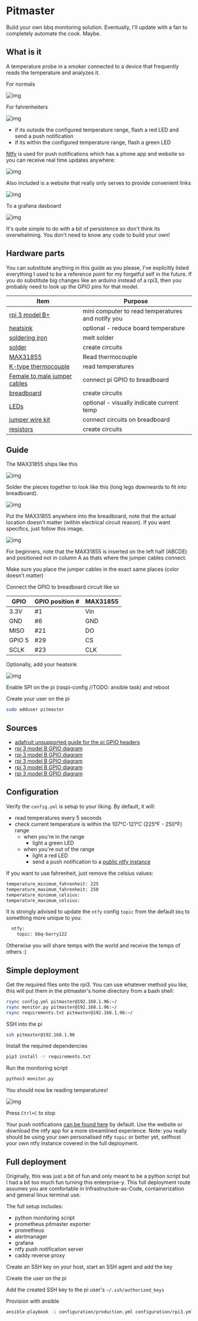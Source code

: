 # Pitmaster

Build your own bbq monitoring solution. Eventually, I'll update with a fan to completely automate the cook. Maybe.

## What is it

A temperature probe in a smoker connected to a device that frequently reads the temperature and analyzes it.

For normals

![img](docs/run-monitor-script.png)

For fahrenheiters

![img](docs/run-monitor-script-fahrenheit.png)

- if its outside the configured temperature range, flash a red LED and send a push notification
- if its within the configured temperature range, flash a green LED

[Ntfy](https://ntfy.sh/) is used for push notifications which has a phone app and website so you can receive real time updates anywhere:

![img](docs/ntfy-message.PNG)

Also included is a website that really only serves to provide convenient links

![img](docs/homepage.PNG)

To a grafana dasboard

![img](docs/grafana-dashboard.png)

It's quite simple to do with a bit of persistence so don't think its overwhelming. You don't need to know any code to build your own!

## Hardware parts

You can substitute anything in this guide as you please, I've explicitly listed everything I used to be a reference point for my forgetful self in the future. If you do substitute big changes like an arduino instead of a rpi3, then you probably need to look up the GPIO pins for that model.

| Item                                                                                                                 | Purpose                                           |
| -------------------------------------------------------------------------------------------------------------------- | ------------------------------------------------- |
| [rpi 3 model B+](https://core-electronics.com.au/raspberry-pi-3-model-b-plus.html)                                   | mini computer to read temperatures and notify you |
| [heatsink](https://core-electronics.com.au/al-heat-sink-with-adhesive-tape-28x28x9mm.html)                           | optional - reduce board temperature               |
| [soldering iron](https://core-electronics.com.au/hakko-red-soldering-iron-20w.html)                                  | melt solder                                       |
| [solder](https://core-electronics.com.au/solder-leaded-15-gram-tube.html)                                            | create circuits                                   |
| [MAX31855](https://core-electronics.com.au/thermocouple-amplifier-max31855-breakout-board-max6675-upgrade-v2-0.html) | Read thermocouple                                 |
| [K-type thermocouple](https://core-electronics.com.au/thermocouple-type-k-glass-braid-insulated.html)                | read temperatures                                 |
| [Female to male jumper cables](https://core-electronics.com.au/jumper-wires-7-8-f-m-high-quality-30-pack.html)       | connect pi GPIO to breadboard                     |
| [breadboard](https://core-electronics.com.au/solderless-breadboard-830-tie-point-zy-102.html)                        | create circuits                                   |
| [LEDs](https://core-electronics.com.au/5mm-leds-100-pcs-pack-20x-red-green-blue-yellow-white.html)                   | optional - visually indicate current temp         |
| [jumper wire kit](https://core-electronics.com.au/jumper-wire-kit.html)                                              | connect circuits on breadboard                    |
| [resistors](https://core-electronics.com.au/resistor-kit-1-4w-500-total.html)                                        | create circuits                                   |

## Guide

The MAX31855 ships like this

![img](docs/max31855-shipped.PNG)

Solder the pieces together to look like this (long legs downwards to fit into breadboard).

![img](docs/max31855-soldered.PNG)

Put the MAX31855 anywhere into the breadboard, note that the actual location doesn't matter (within electrical circuit reason). If you want specifics, just follow this image.

![img](docs/target-circuit.png)

For beginners, note that the MAX31855 is inserted on the left half (ABCDE) and positioned not in column A as thats where the jumper cables connect.

Make sure you place the jumper cables in the exact same places (color doesn't matter)

Connect the GPIO to breadboard circuit like so

| GPIO   | GPIO position # | MAX31855 |
| ------ | --------------- | -------- |
| 3.3V   | #1              | Vin      |
| GND    | #6              | GND      |
| MISO   | #21             | DO       |
| GPIO 5 | #29             | CS       |
| SCLK   | #23             | CLK      |

Optionally, add your heatsink

![img](docs/heatsink.jpg)

Enable SPI on the pi (raspi-config //TODO: ansible task) and reboot

Create your user on the pi

```sh
sudo adduser pitmaster
```

## Sources

- [adafruit unsupported guide for the pi GPIO headers](https://learn.adafruit.com/max31855-thermocouple-python-library/hardware)
- [rpi 3 model B GPIO diagram](https://www.etechnophiles.com/raspberry-pi-3-b-pinout-with-gpio-functions-schematic-and-specs-in-detail/)
- [rpi 3 model B GPIO diagram](https://www.etechnophiles.com/wp-content/uploads/2020/12/HD-pinout-of-R-Pi-3-Model-B-GPIO-scaled.jpg)
- [rpi 3 model B GPIO diagram](https://pi4j.com/1.4/pins/rpi-3b.html)
- [rpi 3 model B GPIO diagram](https://pi4j.com/1.2/pins/model-3b-rev1.html)
- [rpi 3 model B GPIO diagram](https://community.element14.com/products/raspberry-pi/m/files/17428)

## Configuration

Verify the `config.yml` is setup to your liking. By default, it will:

- read temperatures every 5 seconds
- check current temperature is within the 107&deg;C-121&deg;C (225&deg;F - 250&deg;F) range
  - when you're in the range
    - light a green LED
  - when you're out of the range
    - light a red LED
    - send a push notification to a [public ntfy instance](https://ntfy.sh/bbq)

If you want to use fahrenheit, just remove the celsius values:

```sh
temperature_minimum_fahrenheit: 225
temperature_maximum_fahrenheit: 250
temperature_minimum_celsius:
temperature_maximum_celsius:
```

It is strongly advised to update the `ntfy` config `topic` from the default `bbq` to something more unique to you:

```sh
  ntfy:
    topic: bbq-barry122
```

Otherwise you will share temps with the world and receive the temps of others :)

## Simple deployment

Get the required files onto the rpi3. You can use whatever method you like, this will put them in the pitmaster's home directory from a bash shell:

```sh
rsync config.yml pitmaster@192.168.1.96:~/
rsync monitor.py pitmaster@192.168.1.96:~/
rsync requirements.txt pitmaster@192.168.1.96:~/
```

SSH into the pi

```sh
ssh pitmaster@192.168.1.96
```

Install the required dependencies

```sh
pip3 install -r requirements.txt
```

Run the monitoring script

```sh
python3 monitor.py
```

You should now be reading temperatures!

![img](docs/run-monitor-script.png)

Press `Ctrl+C` to stop

Your push notifications [can be found here](https://ntfy.sh/bbq) by default. Use the website or download the ntfy app for a more streamlined experience. Note: you really should be using your own personalised ntfy `topic` or better yet, selfhost your own ntfy instance covered in the full deployment.

## Full deployment

Originally, this was just a bit of fun and only meant to be a python script but I had a bit too much fun turning this enterprise-y. This full deployment route assumes you are comfortable in Infrastructure-as-Code, containerization and general linux terminal use.

The full setup includes:

- python monitoring script
- prometheus pitmaster exporter
- prometheus
- alertmanager
- grafana
- ntfy push notification server
- caddy reverse proxy

Create an SSH key on your host, start an SSH agent and add the key

Create the user on the pi

Add the created SSH key to the pi user's `~/.ssh/authorized_keys`

Provision with ansible

```sh
ansible-playbook -i configuration/production.yml configuration/rpi3.yml
```
